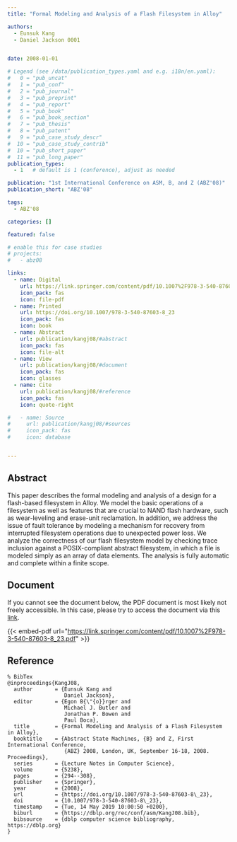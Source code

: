 ```yaml
---
title: "Formal Modeling and Analysis of a Flash Filesystem in Alloy"

authors:
  - Eunsuk Kang
  - Daniel Jackson 0001


date: 2008-01-01

# Legend (see /data/publication_types.yaml and e.g. i18n/en.yaml): 
#   0 = "pub_uncat"
#   1 = "pub_conf"
#   2 = "pub_journal"
#   3 = "pub_preprint"
#   4 = "pub_report"
#   5 = "pub_book"
#   6 = "pub_book_section"
#   7 = "pub_thesis"
#   8 = "pub_patent"
#   9 = "pub_case_study_descr"
#  10 = "pub_case_study_contrib"
#  10 = "pub_short_paper"
#  11 = "pub_long_paper"
publication_types:
  - 1   # default is 1 (conference), adjust as needed

publication: "1st International Conference on ASM, B, and Z (ABZ'08)"
publication_short: "ABZ'08"

tags:
  - ABZ'08

categories: []

featured: false

# enable this for case studies
# projects:
#   - abz08

links:
  - name: Digital
    url: https://link.springer.com/content/pdf/10.1007%2F978-3-540-87603-8_23.pdf
    icon_pack: fas
    icon: file-pdf
  - name: Printed
    url: https://doi.org/10.1007/978-3-540-87603-8_23
    icon_pack: fas
    icon: book
  - name: Abstract
    url: publication/kangj08/#abstract
    icon_pack: fas
    icon: file-alt
  - name: View
    url: publication/kangj08/#document
    icon_pack: fas
    icon: glasses
  - name: Cite
    url: publication/kangj08/#reference
    icon_pack: fas
    icon: quote-right

#   - name: Source
#     url: publication/kangj08/#sources
#     icon_pack: fas
#     icon: database


---
```


## Abstract

This paper describes the formal modeling and analysis of a design for a flash-based filesystem in Alloy. We model the basic operations of a filesystem as well as features that are crucial to NAND flash hardware, such as wear-leveling and erase-unit reclamation. In addition, we address the issue of fault tolerance by modeling a mechanism for recovery from interrupted filesystem operations due to unexpected power loss. We analyze the correctness of our flash filesystem model by checking trace inclusion against a POSIX-compliant abstract filesystem, in which a file is modeled simply as an array of data elements. The analysis is fully automatic and complete within a finite scope.

## Document

If you cannot see the document below, the PDF document is most likely not freely accessible. In this case, please try to access the document via this <a href="https://link.springer.com/content/pdf/10.1007%2F978-3-540-87603-8_23.pdf">link</a>.

{{< embed-pdf url="https://link.springer.com/content/pdf/10.1007%2F978-3-540-87603-8_23.pdf" >}}

## Reference

```
% BibTex
@inproceedings{KangJ08,
  author       = {Eunsuk Kang and
                  Daniel Jackson},
  editor       = {Egon B{\"{o}}rger and
                  Michael J. Butler and
                  Jonathan P. Bowen and
                  Paul Boca},
  title        = {Formal Modeling and Analysis of a Flash Filesystem in Alloy},
  booktitle    = {Abstract State Machines, {B} and Z, First International Conference,
                  {ABZ} 2008, London, UK, September 16-18, 2008. Proceedings},
  series       = {Lecture Notes in Computer Science},
  volume       = {5238},
  pages        = {294--308},
  publisher    = {Springer},
  year         = {2008},
  url          = {https://doi.org/10.1007/978-3-540-87603-8\_23},
  doi          = {10.1007/978-3-540-87603-8\_23},
  timestamp    = {Tue, 14 May 2019 10:00:50 +0200},
  biburl       = {https://dblp.org/rec/conf/asm/KangJ08.bib},
  bibsource    = {dblp computer science bibliography, https://dblp.org}
}


```

<!-- # add information for case study papers (if available)
## Sources

- **Used formal method:**
  [ASM](/method/asm)
- **Resources and tools:**
  Asmeta

For more information, please contact the <a href ="mailto:silvia.bonfanti@unibg.it;arcaini@nii.ac.jp;angelo.gargantini@unibg.it;scandurra@unibg.it;elvinia.riccobene@unimi.it">authors</a>-->

